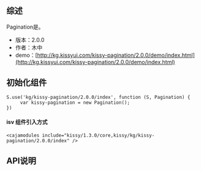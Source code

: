 ## 综述

Pagination是。

* 版本：2.0.0
* 作者：木中
* demo：[http://kg.kissyui.com/kissy-pagination/2.0.0/demo/index.html](http://kg.kissyui.com/kissy-pagination/2.0.0/demo/index.html)

## 初始化组件
		
    S.use('kg/kissy-pagination/2.0.0/index', function (S, Pagination) {
         var kissy-pagination = new Pagination();
    })
	
	
#### isv 组件引入方式		

	<cajamodules include="kissy/1.3.0/core,kissy/kg/kissy-pagination/2.0.0/index" />
    
	

## API说明
